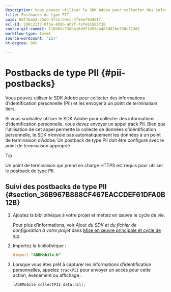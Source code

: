 ```yaml
---
description: Vous pouvez utiliser le SDK Adobe pour collecter des informations d’identification personnelle (PII) et les envoyer à un point de terminaison tiers.
title: Postbacks de type PII
uuid: 08f76a52-75dd-4fc1-b4cc-4f5eef93d0f7
exl-id: 180c21f7-0fba-4b9b-ab7f-7afe81b85f38
source-git-commit: f18d65c738ba16d9f1459ca485d87be708cf23d2
workflow-type: tm+mt
source-wordcount: '157'
ht-degree: 86%

---
```


# Postbacks de type PII {#pii-postbacks}

Vous pouvez utiliser le SDK Adobe pour collecter des informations d’identification personnelle (PII) et les envoyer à un point de terminaison tiers.

Si vous souhaitez utiliser le SDK Adobe pour collecter des informations d’identification personnelle, vous devez envoyer un appel track PII. Bien que l’utilisation de cet appel permette la collecte de données d’identification personnelle, le SDK n’envoie pas automatiquement les données à un point de terminaison d’Adobe. Un postback de type PII doit être configuré avec le point de terminaison approprié.

>[!TIP]
>
>Un point de terminaison qui prend en charge HTTPS est requis pour utiliser le postback de type PII.

## Suivi des postbacks de type PII {#section_36B967B888CF467EACCDEF61DFA0B12B}

1. Ajoutez la bibliothèque à votre projet et mettez en œuvre le cycle de vie.

   Pour plus d’informations, voir *Ajout du SDK et du fichier de configuration à votre projet* dans [Mise en œuvre principale et cycle de vie](/help/ios/getting-started/dev-qs.md).
1. Importez la bibliothèque :

   ```objective-c
   #import "ADBMobile.h"
   ```

1. Lorsque vous êtes prêt à capturer les informations d’identification personnelles, appelez `trackPII` pour envoyer un accès pour cette action, événement ou affichage :

   ```objective-c
   [ADBMobile collectPII data:nil];
   ```
